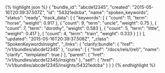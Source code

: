 {% highlight json %}
{
    "bundle_id": "abcde12345",
    "created": "2015-05-16T20:39:37.507Z",
    "id": "54321edcba",
    "name": "spoken_keywords",
    "status": "ready",
    "track_data": [
        {
            "keywords": [
                {
                    "count": 11,
                    "term": "horse",
                    "weight": 0.917
                }, {
                    "count": 9,
                    "term": "uncle",
                    "weight": 0.75
                }, {
                    "count": 7,
                    "term": "dorothy",
                    "weight": 0.583
                }, {
                    "count": 5,
                    "term": "little",
                    "weight": 0.417
                }, {
                    "count": 4,
                    "term": "train",
                    "weight": 0.333
                }
            ]
        }
    ],
    "updated": "2015-05-16T20:39:37.508Z",
    "_class": "SpokenKeywordsInsight",
    "_links": {
        "clarify:bundle": {
            "href": "/v1/bundles/abcde12345"
        },
        "curies": [
            {
                "href": "/docs/rels/{rel}",
                "name": "clarify",
                "templated": true
            }
        ],
        "parent": {
            "href": "/v1/bundles/abcde12345/insights"
        },
        "self": {
            "href": "/v1/bundles/abcde12345/insights/54321edcba"
        }
    }
}
{% endhighlight %}